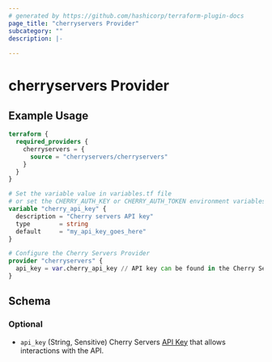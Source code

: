 ```yaml
---
# generated by https://github.com/hashicorp/terraform-plugin-docs
page_title: "cherryservers Provider"
subcategory: ""
description: |-
  
---
```


# cherryservers Provider



## Example Usage

```terraform
terraform {
  required_providers {
    cherryservers = {
      source = "cherryservers/cherryservers"
    }
  }
}

# Set the variable value in variables.tf file
# or set the CHERRY_AUTH_KEY or CHERRY_AUTH_TOKEN environment variables
variable "cherry_api_key" {
  description = "Cherry servers API key"
  type        = string
  default     = "my_api_key_goes_here"
}

# Configure the Cherry Servers Provider
provider "cherryservers" {
  api_key = var.cherry_api_key // API key can be found in the Cherry Servers client portal - https://portal.cherryservers.com/settings/api-keys
}
```

<!-- schema generated by tfplugindocs -->
## Schema

### Optional

- `api_key` (String, Sensitive) Cherry Servers [API Key](https://portal.cherryservers.com/settings/api-keys) that allows interactions with the API.

